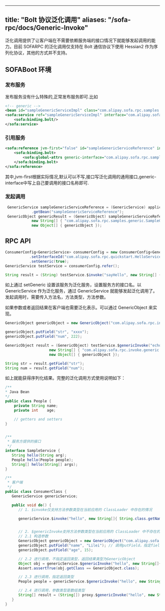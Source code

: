 
---
title: "Bolt 协议泛化调用"
aliases: "/sofa-rpc/docs/Generic-Invoke"
---


泛化调用提供了让客户端在不需要依赖服务端的接口情况下就能够发起调用的能力。目前 SOFARPC 的泛化调用仅支持在 Bolt 通信协议下使用 Hessian2 作为序列化协议，其他的方式并不支持。

## SOFABoot 环境

### 发布服务

发布服务没有什么特殊的,正常发布服务即可.比如

```xml
<!-- generic -->
<bean id="sampleGenericServiceImpl" class="com.alipay.sofa.rpc.samples.generic.SampleGenericServiceImpl"/>
<sofa:service ref="sampleGenericServiceImpl" interface="com.alipay.sofa.rpc.samples.generic.SampleGenericService">
    <sofa:binding.bolt/>
</sofa:service>

```

### 引用服务
```xml
<sofa:reference jvm-first="false" id="sampleGenericServiceReference" interface="com.alipay.sofa.rpc.api.GenericService">
    <sofa:binding.bolt>
        <sofa:global-attrs generic-interface="com.alipay.sofa.rpc.samples.generic.SampleGenericService"/>
    </sofa:binding.bolt>
</sofa:reference>
```

其中,jvm-first根据实际情况,默认可以不写,接口写泛化调用的通用接口,generic-interface中写上自己要调用的接口名称即可.

### 发起调用

````java
 GenericService sampleGenericServiceReference = (GenericService) applicationContext
            .getBean("sampleGenericServiceReference");
 GenericObject genericResult = (GenericObject) sampleGenericServiceReference.$genericInvoke("sayGeneric",
            new String[] { "com.alipay.sofa.rpc.samples.generic.SampleGenericParamModel" },
            new Object[] { genericObject });
````

## RPC API



```java
ConsumerConfig<GenericService> consumerConfig = new ConsumerConfig<GenericService>()
           .setInterfaceId("com.alipay.sofa.rpc.quickstart.HelloService")
           .setGeneric(true);
GenericService testService = consumerConfig.refer();

String result = (String) testService.$invoke("sayHello", new String[] { "java.lang.String" },new Object[] { "1111" });
```
如上通过 setGeneric 设置该服务为泛化服务，设置服务方的接口名。以 GenericService 作为泛化服务，通过 GenericService 就能够发起泛化调用了。发起调用时，需要传入方法名，方法类型，方法参数。

如果参数或者返回结果在客户端也需要泛化表示。可以通过 GenericObject 来实现。
```java
GenericObject genericObject = new GenericObject("com.alipay.sofa.rpc.invoke.generic.TestObj");

genericObject.putField("str", "xxxx");
genericObject.putField("num", 222);

GenericObject result = (GenericObject) testService.$genericInvoke("echoObj",
                    new String[] { "com.alipay.sofa.rpc.invoke.generic.TestObj" },
                    new Object[] { genericObject });

String str = result.getField("str");
String num = result.getField("num");
```
如上就能获得序列化结果。完整的泛化调用方式使用说明如下：
```java
/**
* Java Bean
*/
public class People {
    private String name;
    private int    age;

    // getters and setters
}


/**
 * 服务方提供的接口
 */
interface SampleService {
   String hello(String arg);
   People hello(People people);
   String[] hello(String[] args);
}

/**
 * 客户端
 */
public class ConsumerClass {
   GenericService genericService;

   public void do() {
      // 1. $invoke仅支持方法参数类型在当前应用的 ClassLoader 中存在的情况

      genericService.$invoke("hello", new String[]{ String.class.getName() }, new Object[]{"I'm an arg"});


      // 2. $genericInvoke支持方法参数类型在当前应用的 ClassLoader 中不存在的情况。
      // 2.1 构造参数
      GenericObject genericObject = new GenericObject("com.alipay.sofa.rpc.test.generic.bean.People"); // 构造函数中指定全路径类名
      genericObject.putField("name", "Lilei"); // 调用putField，指定field值
      genericObject.putField("age", 15);

      // 2.2 进行调用，不指定返回类型，返回结果类型为GenericObject
      Object obj = genericService.$genericInvoke("hello", new String[]{"com.alipay.sofa.rpc.test.generic.bean.People"}, new Object[] { genericObject });
      Assert.assertTrue(obj.getClass == GenericObject.class);

      // 2.3 进行调用，指定返回类型
      People people = genericService.$genericInvoke("hello", new String[]{"com.alipay.sofa.rpc.test.generic.bean.People"}, new Object[] { genericObject }, People.class);

      // 2.4 进行调用，参数类型是数组类型
      String[] result = (String[]) proxy.$genericInvoke("hello", new String[]{new String[0].getClass().getName()}, new Object[]{ new String[]{"args"} });
   }
}
```
